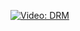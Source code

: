 [![Video: DRM][img]][vid]

[img]: https://img.youtube.com/vi/G3dyzo1MACo/hqdefault.jpg
[vid]: https://youtu.be/G3dyzo1MACo

